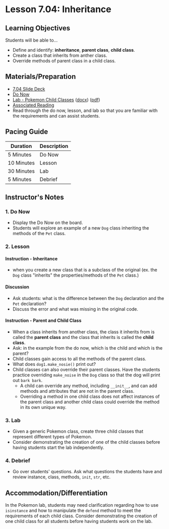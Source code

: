 # Lesson 7.04: Inheritance

## Learning Objectives

Students will be able to...

* Define and identify: **inheritance**,  **parent class**, **child class**.
* Create a class that inherits from anther class.
* Override methods of parent class in a child class.

## Materials/Preparation

* [7.04 Slide Deck](https://github.com/TEALSK12/2nd-semester-introduction-to-computer-science/raw/master/units/7_unit/slidedecks/Intro%20Python%207.04%20TEALS.pptx)
* [Do Now][]
* [Lab - Pokemon Child Classes][] ([docx][]) ([pdf][])
* [Associated Reading](https://tealsk12.github.io/2nd-semester-introduction-to-computer-science/readings.md#associatedreadings/7.4)
* Read through the do now, lesson, and lab so that you are familiar with the requirements and can assist students.

## Pacing Guide

| **Duration**   | **Description** |
| ---------- | ----------- |
| 5 Minutes  | Do Now      |
| 10 Minutes | Lesson      |
| 30 Minutes | Lab         |
| 5 Minutes | Debrief  |

## Instructor's Notes

### 1. Do Now

* Display the Do Now on the board.
* Students will explore an example of a new `Dog` class inheriting the methods of the `Pet` class.

### 2. Lesson

#### Instruction - Inheritance

* when you create a new class that is a subclass of the original (ex. the `Dog` class "inherits" the properties/methods of the `Pet` class.)

#### Discussion

* Ask students: what is the difference between the `Dog` declaration and the `Pet` declaration?
* Discuss the error and what was missing in the original code.

#### Instruction - Parent and Child Class

* When a class inherits from another class, the class it inherits from is called the **parent class** and the class that inherits is called the **child class**.
* Ask: in the example from the do now, which is the child and which is the parent?
* Child classes gain access to all the methods of the parent class.
* What does `dog1.make_nosie()` print out?
* Child classes can also override their parent classes. Have the students practice overriding `make_noise` in the `Dog` class so that the dog will print out `bark bark`.
  * A child can override any method, including `__init__`, and can add methods and attributes that are not in the parent class.
  * Overriding a method in one child class does not affect instances of the parent class and another child class could override the method in its own unique way.

### 3. Lab

* Given a generic Pokemon class, create three child classes that represent different types of Pokemon.
* Consider demonstrating the creation of one of the child classes before having students start the lab independently.

### 4. Debrief

* Go over students' questions. Ask what questions the students have and review instance, class, methods, `init`, `str`, etc.

## Accommodation/Differentiation

In the Pokemon lab, students may need clarification regarding how to use `isinstance` and how to manipulate the `defend` method to meet the requirements of each child class. Consider demonstrating the creation of one child class for all students before having students work on the lab.

[Do Now]:do_now.md
[Lab - Pokemon Child Classes]:lab.md
[pdf]: https://github.com/TEALSK12/2nd-semester-introduction-to-computer-science/raw/master/units/7_unit/04_lesson/lab.pdf
[docx]: https://github.com/TEALSK12/2nd-semester-introduction-to-computer-science/raw/master/units/7_unit/04_lesson/lab.docx
